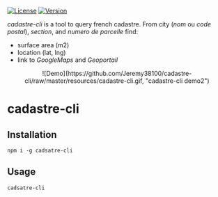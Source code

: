 [![License](https://img.shields.io/npm/l/cadastre-cli.svg)](LICENSE)
[![Version](https://img.shields.io/npm/v/cadastre-cli.svg)](https://www.npmjs.com/package/cadastre-cli)

_cadastre-cli_ is a tool to query french cadastre. From city (_nom_ ou _code postal_), _section_, and _numero de parcelle_ find:
 * surface area (m2)
 * location (lat, lng)
 * link to _GoogleMaps_ and _Geoportail_

<p align="center">
  ![Demo](https://github.com/Jeremy38100/cadastre-cli/raw/master/resources/cadastre-cli.gif, "cadastre-cli demo2")
</p>

# cadastre-cli

## Installation
`npm i -g cadsatre-cli`

## Usage
`cadsatre-cli`